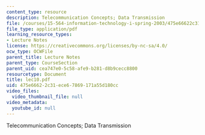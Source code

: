 ```yaml
---
content_type: resource
description: Telecommunication Concepts; Data Transmission
file: /courses/15-564-information-technology-i-spring-2003/475e66622c31ece67869171a55d180cc_lec10.pdf
file_type: application/pdf
learning_resource_types:
- Lecture Notes
license: https://creativecommons.org/licenses/by-nc-sa/4.0/
ocw_type: OCWFile
parent_title: Lecture Notes
parent_type: CourseSection
parent_uid: cea747e0-5c58-afe9-b281-d8b9cecc8800
resourcetype: Document
title: lec10.pdf
uid: 475e6662-2c31-ece6-7869-171a55d180cc
video_files:
  video_thumbnail_file: null
video_metadata:
  youtube_id: null
---
```

Telecommunication Concepts; Data Transmission